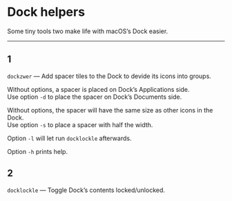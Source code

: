 # Dock helpers

Some tiny tools two make life with macOS’s Dock easier. 

----

## 1

`dockzwer` — Add spacer tiles to the Dock to devide its icons into groups.

Without options, a spacer is placed on Dock’s Applications side.  
Use option `-d` to place the spacer on Dock’s Documents side.

Without options, the spacer will have the same size as other icons in the Dock.  
Use option `-s` to place a spacer with half the width.

Option `-l`  will let run `docklockle` afterwards.

Option `-h` prints help.

## 2

`docklockle` — Toggle Dock’s contents locked/unlocked.
